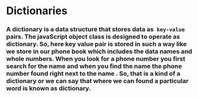 # Dictionaries 
### A dictionary is a data structure that stores data as``` key-value``` pairs. The javaScript object class is designed to operate as dictionary. So, here key value pair is stored in such a way like we store in our phone book which includes the data names and whole numbers. When you look for a phone number you first search for the name  and when you find the name the phone number found right next to the name . So, that is a kind of a dictionary  or we can say that where we can found a particular word is known as dictionary.